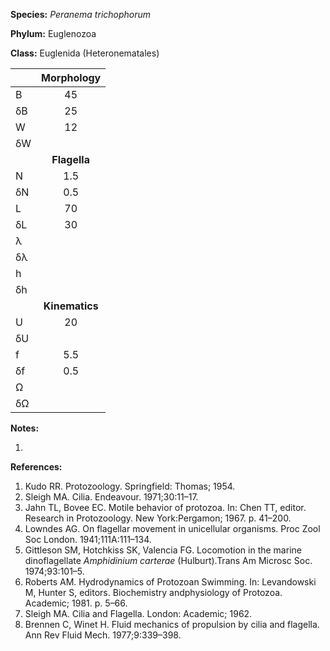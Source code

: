 **Species:** *Peranema trichophorum*

**Phylum:** Euglenozoa

**Class:** Euglenida (Heteronematales)

|    | **Morphology** |
|:-- | :------------: |
| B  | 45 |
| δB | 25 |
| W  | 12 |
| δW |  |
|    | **Flagella** |
| N  | 1.5 |
| δN | 0.5 |
| L  | 70 |
| δL | 30 |
| λ  |  |
| δλ |  |
| h  |  |
| δh |  |
|    | **Kinematics** |
| U  | 20 |
| δU |  |
| f  | 5.5 |
| δf | 0.5 |
| Ω  |  |
| δΩ |  |

**Notes:**

1.

**References:**

1. Kudo RR.  Protozoology.  Springfield:  Thomas; 1954.
1. Sleigh MA.  Cilia.  Endeavour. 1971;30:11–17.
1. Jahn TL, Bovee EC. Motile behavior of protozoa. In: Chen TT, editor. Research in Protozoology. New York:Pergamon; 1967. p. 41–200.
1. Lowndes AG.  On flagellar movement in unicellular organisms.  Proc Zool Soc London. 1941;111A:111–134.
1. Gittleson SM, Hotchkiss SK, Valencia FG.  Locomotion in the marine dinoflagellate *Amphidinium carterae* (Hulburt).Trans Am Microsc Soc. 1974;93:101–5.
1. Roberts AM.  Hydrodynamics of Protozoan Swimming.  In:  Levandowski M, Hunter S, editors. Biochemistry andphysiology of Protozoa. Academic; 1981. p. 5–66.
1. Sleigh MA.  Cilia and Flagella.  London:  Academic; 1962.
1. Brennen C, Winet H.  Fluid mechanics of propulsion by cilia and flagella.  Ann Rev Fluid Mech. 1977;9:339–398.
